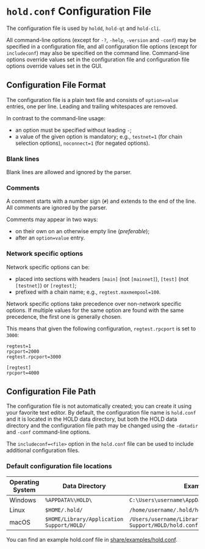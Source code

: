 # `hold.conf` Configuration File

The configuration file is used by `holdd`, `hold-qt` and `hold-cli`.

All command-line options (except for `-?`, `-help`, `-version` and `-conf`) may be specified in a configuration file, and all configuration file options (except for `includeconf`) may also be specified on the command line. Command-line options override values set in the configuration file and configuration file options override values set in the GUI.

## Configuration File Format

The configuration file is a plain text file and consists of `option=value` entries, one per line. Leading and trailing whitespaces are removed.

In contrast to the command-line usage:
- an option must be specified without leading `-`;
- a value of the given option is mandatory; e.g., `testnet=1` (for chain selection options), `noconnect=1` (for negated options).

### Blank lines

Blank lines are allowed and ignored by the parser.

### Comments

A comment starts with a number sign (`#`) and extends to the end of the line. All comments are ignored by the parser.

Comments may appear in two ways:
- on their own on an otherwise empty line (_preferable_);
- after an `option=value` entry.

### Network specific options

Network specific options can be:
- placed into sections with headers `[main]` (not `[mainnet]`), `[test]` (not `[testnet]`) or `[regtest]`;
- prefixed with a chain name; e.g., `regtest.maxmempool=100`.

Network specific options take precedence over non-network specific options.
If multiple values for the same option are found with the same precedence, the
first one is generally chosen.

This means that given the following configuration, `regtest.rpcport` is set to `3000`:

```
regtest=1
rpcport=2000
regtest.rpcport=3000

[regtest]
rpcport=4000
```

## Configuration File Path

The configuration file is not automatically created; you can create it using your favorite text editor. By default, the configuration file name is `hold.conf` and it is located in the HOLD data directory, but both the HOLD data directory and the configuration file path may be changed using the `-datadir` and `-conf` command-line options.

The `includeconf=<file>` option in the `hold.conf` file can be used to include additional configuration files.

### Default configuration file locations

Operating System | Data Directory | Example Path
-- | -- | --
Windows | `%APPDATA%\HOLD\` | `C:\Users\username\AppData\Roaming\HOLD\hold.conf`
Linux | `$HOME/.hold/` | `/home/username/.hold/hold.conf`
macOS | `$HOME/Library/Application Support/HOLD/` | `/Users/username/Library/Application Support/HOLD/hold.conf`

You can find an example hold.conf file in [share/examples/hold.conf](../share/examples/hold.conf).
